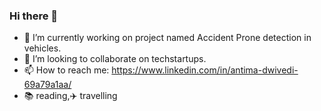 ### Hi there 👋


- 🔭 I’m currently working on project named Accident Prone detection in vehicles.
- 👯 I’m looking to collaborate on techstartups.
- 📫 How to reach me: https://www.linkedin.com/in/antima-dwivedi-69a79a1aa/<br>
- :books: reading,:airplane: travelling
 
